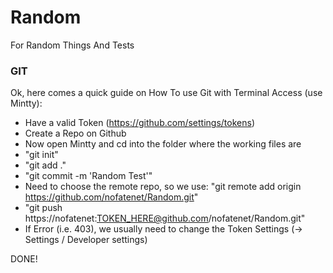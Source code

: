 # Random
For Random Things And Tests

### GIT

Ok, here comes a quick guide on How To use Git with Terminal Access (use Mintty):

- Have a valid Token (https://github.com/settings/tokens)
- Create a Repo on Github
- Now open Mintty and cd into the folder where the working files are
- "git init"
- "git add ."
- "git commit -m 'Random Test'"
- Need to choose the remote repo, so we use: "git remote add origin https://github.com/nofatenet/Random.git"
- "git push https://nofatenet:TOKEN_HERE@github.com/nofatenet/Random.git"
- If Error (i.e. 403), we usually need to change the Token Settings (-> Settings / Developer settings)

DONE!
